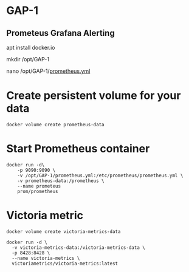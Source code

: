 # GAP-1
## Prometeus Grafana Alerting

apt install docker.io

mkdir /opt/GAP-1

nano /opt/GAP-1/[prometheus.yml](https://github.com/CTPAyCCC/GAP-1/blob/main/prometeus.yml)
  


# Create persistent volume for your data
<pre><code>docker volume create prometheus-data</code></pre>
# Start Prometheus container
<pre><code>docker run -d\
    -p 9090:9090 \
    -v /opt/GAP-1/prometheus.yml:/etc/prometheus/prometheus.yml \
    -v prometheus-data:/prometheus \
    --name prometeus
    prom/prometheus</code></pre>
    

# Victoria metric

<pre><code>docker volume create victoria-metrics-data</code></pre>
<pre><code>docker run -d \
  -v victoria-metrics-data:/victoria-metrics-data \
  -p 8428:8428 \
  --name victoria-metrics \
  victoriametrics/victoria-metrics:latest </code></pre>

